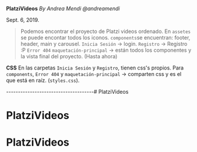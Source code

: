 **PlatziVideos**
*By Andrea Mendi*
*@andreamendi*

Sept. 6, 2019.

> Podemos encontrar el proyecto de Platzi videos ordenado. En `assetes` se puede encontar todos los iconos.
> `components`se encuentran: footer, header, main y carousel. 
> `Inicia Sesión` -> login.
> `Registro` -> Registro :P
> `Error 404`
> `maquetación-principal` -> están todos los componentes y la vista final del proyecto. (Hasta ahora)

**CSS**
En las carpetas `Inicia Sesión` y `Registro`, tienen css's propios. 
Para `components`, `Error 404` y `maquetación-principal` -> comparten css y es el que está en raíz. (`styles.css`).

-------------------------------------# PlatziVideos
# PlatziVideos
# PlatziVideos
